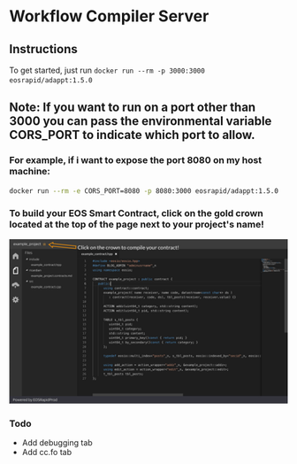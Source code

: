 # Workflow Compiler Server

## Instructions 
To get started, just run `docker run --rm -p 3000:3000 eosrapid/adappt:1.5.0`

## Note: If you want to run on a port other than 3000 you can pass the environmental variable CORS_PORT to indicate which port to allow.
### For example, if i want to expose the port 8080 on my host machine:
```bash
docker run --rm -e CORS_PORT=8080 -p 8080:3000 eosrapid/adappt:1.5.0
```


### To build your EOS Smart Contract, click on the gold crown located at the top of the page next to your project's name!
![How to Compile Contract](/screenshots/crownshow.jpg)

### Todo
- Add debugging tab
- Add cc.fo tab


